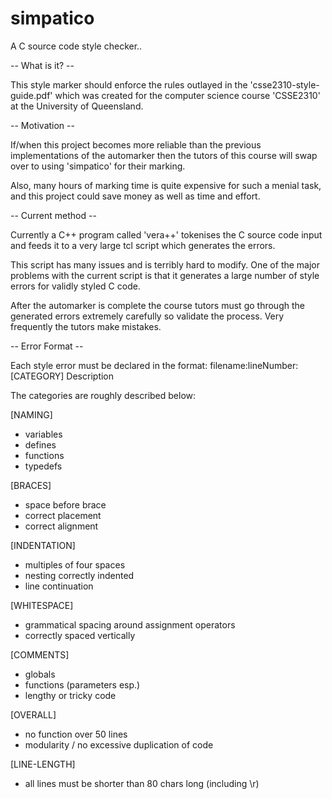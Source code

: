 simpatico
=========

A C source code style checker..

-- What is it? -- 

This style marker should enforce the rules outlayed in
the 'csse2310-style-guide.pdf' which was created for the computer
science course 'CSSE2310' at the University of Queensland.

-- Motivation --

If/when this project becomes more reliable than the previous
implementations of the automarker then the tutors of this 
course will swap over to using 'simpatico' for their marking.

Also, many hours of marking time is quite expensive for such
a menial task, and this project could save money as well 
as time and effort.

-- Current method --

Currently a C++ program called 'vera++' tokenises the C
source code input and feeds it to a very large tcl script
which generates the errors. 

This script has many issues and is terribly hard to modify.
One of the major problems with the current script is that
it generates a large number of style errors for validly 
styled C code.

After the automarker is complete the course tutors must go
through the generated errors extremely carefully so validate
the process. Very frequently the tutors make mistakes.

-- Error Format -- 

Each style error must be declared in the format:
    filename:lineNumber: [CATEGORY] Description

The categories are roughly described below:

[NAMING]
- variables
- defines
- functions
- typedefs

[BRACES]
- space before brace
- correct placement
- correct alignment

[INDENTATION]
- multiples of four spaces
- nesting correctly indented
- line continuation

[WHITESPACE]
- grammatical spacing around assignment operators
- correctly spaced vertically

[COMMENTS]
- globals
- functions (parameters esp.)
- lengthy or tricky code

[OVERALL]
- no function over 50 lines
- modularity / no excessive duplication of code

[LINE-LENGTH]
- all lines must be shorter than 80 chars long (including \r)

